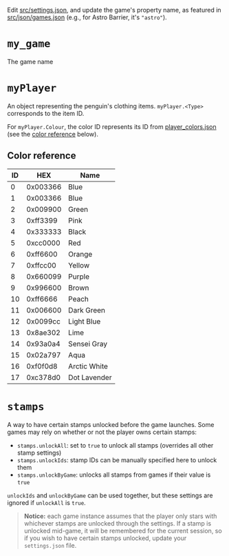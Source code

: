 Edit [src/settings.json](./src/settings.json), and update the game's property name, as featured in [src/json/games.json](./src/json/games.json) (e.g., for Astro Barrier, it's `"astro"`).

# `my_game`
The game name
# `myPlayer`
An object representing the penguin's clothing items. `myPlayer.<Type>` corresponds to the item ID.

For `myPlayer.Colour`, the color ID represents its ID from [player_colors.json](https://web.archive.org/web/20170329041807if_/media1.clubpenguin.com/play/en/web_service/game_configs/player_colors.json) (see the [color reference](#color-reference) below).

## Color reference
|ID|HEX|Name|
|-|-|-|
|0|0x003366|Blue|
|1|0x003366|Blue|
|2|0x009900|Green|
|3|0xff3399|Pink|
|4|0x333333|Black|
|5|0xcc0000|Red|
|6|0xff6600|Orange|
|7|0xffcc00|Yellow|
|8|0x660099|Purple|
|9|0x996600|Brown|
|10|0xff6666|Peach|
|11|0x006600|Dark Green|
|12|0x0099cc|Light Blue|
|13|0x8ae302|Lime|
|14|0x93a0a4|Sensei Gray|
|15|0x02a797|Aqua|
|16|0xf0f0d8|Arctic White|
|17|0xc378d0|Dot Lavender|

# `stamps`
A way to have certain stamps unlocked before the game launches. Some games may rely on whether or not the player owns certain stamps:
- `stamps.unlockAll`: set to `true` to unlock all stamps (overrides all other stamp settings)
- `stamps.unlockIds`: stamp IDs can be manually specified here to unlock them
- `stamps.unlockByGame`: unlocks all stamps from games if their value is `true`

`unlockIds` and `unlockByGame` can be used together, but these settings are ignored if `unlockAll` is `true`.

> **Notice:** each game instance assumes that the player only stars with whichever stamps are unlocked through the settings. If a stamp is unlocked mid-game, it will be remembered for the current session, so if you wish to have certain stamps unlocked, update your `settings.json` file.
